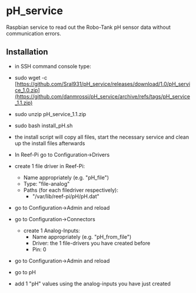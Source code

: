 # pH_service
Raspbian service to read out the Robo-Tank pH sensor data without communication errors.

## Installation

 - in SSH command console type:
 - sudo wget -c [https://github.com/Sral931/pH_service/releases/download/1.0/pH_service_1.0.zip](https://github.com/danmrossi/pH_service/archive/refs/tags/pH_service_1.1.zip)
 - sudo unzip pH_service_1.1.zip
 - sudo bash install_pH.sh
 
 - the install script will copy all files, start the necessary service and clean up the install files afterwards
 
 - In Reef-Pi go to Configuration->Drivers
 - create 1 file driver in Reef-Pi:
	- Name appropriately (e.g. "pH_file")
	- Type: "file-analog"
	- Paths (for each filedriver respectively):
		- "/var/lib/reef-pi/pH/pH.dat"
		
 - go to Configuration->Admin and reload
 - go to Configuration->Connectors
	- create 1 Analog-Inputs:
		- Name appropriately (e.g. "pH_from_file")
		- Driver: the 1 file-drivers you have created before
		- Pin: 0
 - go to Configuration->Admin and reload
 - go to pH
 - add 1 "pH" values using the analog-inputs you have just created
